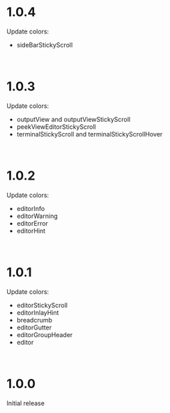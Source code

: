 # 1.0.4

Update colors:
- sideBarStickyScroll

<br>

# 1.0.3

Update colors:
-   outputView and outputViewStickyScroll
-   peekViewEditorStickyScroll
-   terminalStickyScroll and terminalStickyScrollHover

<br>

# 1.0.2

Update colors:
-   editorInfo
-   editorWarning
-   editorError
-   editorHint

<br>

# 1.0.1

Update colors:
-   editorStickyScroll
-   editorInlayHint
-   breadcrumb
-   editorGutter
-   editorGroupHeader
-   editor

<br>

# 1.0.0

Initial release
